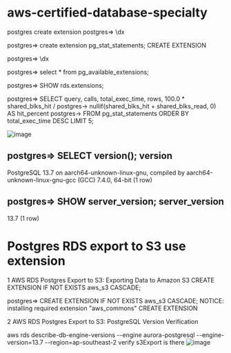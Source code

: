 # aws-certified-database-specialty

postgres create extension
postgres=> \dx



postgres=> create extension pg_stat_statements;
CREATE EXTENSION

postgres=> \dx


postgres=> select * from pg_available_extensions;

postgres=> SHOW rds.extensions;


postgres=> SELECT query, calls, total_exec_time, rows, 100.0 * shared_blks_hit /
postgres->                nullif(shared_blks_hit + shared_blks_read, 0) AS hit_percent
postgres->           FROM pg_stat_statements ORDER BY total_exec_time DESC LIMIT 5;

![image](https://user-images.githubusercontent.com/36766101/190889287-2328df0a-6f33-406a-85c7-e73e61d5aa19.png)



postgres=> SELECT version();
                                                   version
-------------------------------------------------------------------------------------------------------------
 PostgreSQL 13.7 on aarch64-unknown-linux-gnu, compiled by aarch64-unknown-linux-gnu-gcc (GCC) 7.4.0, 64-bit
(1 row)


postgres=> SHOW server_version;
 server_version
----------------
 13.7
(1 row)


# Postgres RDS export to S3 use extension

1 AWS RDS Postgres Export to S3: Exporting Data to Amazon S3
CREATE EXTENSION IF NOT EXISTS aws_s3 CASCADE;

postgres=> CREATE EXTENSION IF NOT EXISTS aws_s3 CASCADE;
NOTICE:  installing required extension "aws_commons"
CREATE EXTENSION

2 AWS RDS Postgres Export to S3: PostgreSQL Version Verification

aws rds describe-db-engine-versions   --engine aurora-postgresql --engine-version=13.7  --region=ap-southeast-2
verify s3Export is there 
![image](https://user-images.githubusercontent.com/36766101/190889649-3c6d7db2-a8e1-43c4-ae76-8d813c8dd1ac.png)


